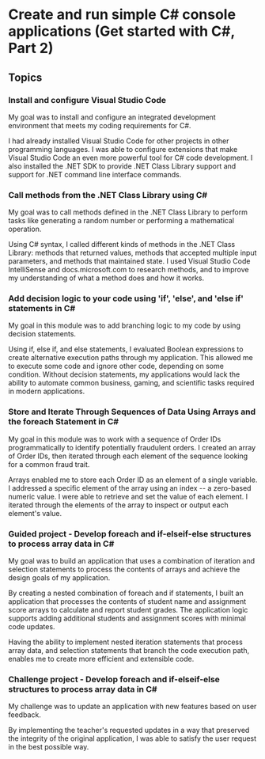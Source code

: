 # Create and run simple C# console applications (Get started with C#, Part 2)
## Topics
### Install and configure Visual Studio Code 
My goal was to install and configure an integrated development environment that meets my coding requirements for C#.

I had already installed Visual Studio Code for other projects in other programming languages. I was able to configure extensions that make Visual Studio Code an even more powerful tool for C# code development. I also installed the .NET SDK to provide .NET Class Library support and support for .NET command line interface commands.

### Call methods from the .NET Class Library using C#
My goal was to call methods defined in the .NET Class Library to perform tasks like generating a random number or performing a mathematical operation.

Using C# syntax, I called different kinds of methods in the .NET Class Library: methods that returned values, methods that accepted multiple input parameters, and methods that maintained state. I used Visual Studio Code IntelliSense and docs.microsoft.com to research methods, and to improve my understanding of what a method does and how it works.

### Add decision logic to your code using 'if', 'else', and 'else if' statements in C#
My goal in this module was to add branching logic to my code by using decision statements.

Using if, else if, and else statements, I evaluated Boolean expressions to create alternative execution paths through my application. This allowed me to execute some code and ignore other code, depending on some condition. Without decision statements, my applications would lack the ability to automate common business, gaming, and scientific tasks required in modern applications.

### Store and Iterate Through Sequences of Data Using Arrays and the foreach Statement in C#
My goal in this module was to work with a sequence of Order IDs programmatically to identify potentially fraudulent orders. I created an array of Order IDs, then iterated through each element of the sequence looking for a common fraud trait.

Arrays enabled me to store each Order ID as an element of a single variable. I addressed a specific element of the array using an index -- a zero-based numeric value. I were able to retrieve and set the value of each element. I iterated through the elements of the array to inspect or output each element's value.

### Guided project - Develop foreach and if-elseif-else structures to process array data in C#
My goal was to build an application that uses a combination of iteration and selection statements to process the contents of arrays and achieve the design goals of my application.

By creating a nested combination of foreach and if statements, I built an application that processes the contents of student name and assignment score arrays to calculate and report student grades. The application logic supports adding additional students and assignment scores with minimal code updates.

Having the ability to implement nested iteration statements that process array data, and selection statements that branch the code execution path, enables me to create more efficient and extensible code.

### Challenge project - Develop foreach and if-elseif-else structures to process array data in C#
My challenge was to update an application with new features based on user feedback.

By implementing the teacher's requested updates in a way that preserved the integrity of the original application, I was able to satisfy the user request in the best possible way.